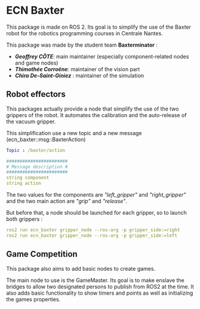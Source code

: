 # ECN Baxter

This package is made on ROS 2. Its goal is to simplify the use of the Baxter robot 
for the robotics programming courses in Centrale Nantes.

This package was made by the student team **Baxterminator** :

- **_Geoffrey CÔTE_**: main maintainer (especially component-related nodes and game nodes)
- **_Thimothée Corroëne_**: maintainer of the vision part
- **_Chira De-Saint-Giniez_** : maintainer of the simulation


## Robot effectors

This packages actually provide a node that simplify the use of the two grippers of 
the robot. It automates the calibration and the auto-release of the vacuum gripper.

This simplification use a new topic and a new message (ecn_baxter::msg::BaxterAction)
```YAML
Topic : /baxter/action

#######################
# Message description #
#######################
string component
string action
```

The two values for the components are *"left_gripper"* and *"right_gripper"* and the 
two main action are *"grip"* and *"release"*.

But before that, a node should be launched for each gripper, so to launch both grippers :
```YAML
ros2 run ecn_baxter gripper_node --ros-arg -p gripper_side:=right
ros2 run ecn_baxter gripper_node --ros-arg -p gripper_side:=left
```

## Game Competition

This package also aims to add basic nodes to create games.

The main node to use is the GameMaster. Its goal is to make enslave the bridges to allow 
two designated persons to publish from ROS2 at the time. It also adds basic functionality
to show timers and points as well as initializing the games properties.